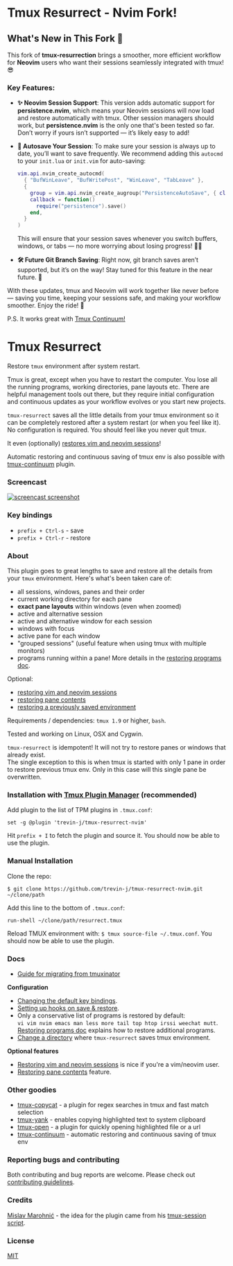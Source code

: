 # Tmux Resurrect - Nvim Fork!

## What's New in This Fork 🚀

This fork of **tmux-resurrection** brings a smoother, more efficient workflow for **Neovim** users who want their sessions seamlessly integrated with tmux! 😎

### Key Features:
- **✨ Neovim Session Support**: This version adds automatic support for **persistence.nvim**, which means your Neovim sessions will now load and restore automatically with tmux. Other session managers should work, but **persistence.nvim** is the only one that's been tested so far. Don’t worry if yours isn’t supported — it’s likely easy to add!
  
- **💾 Autosave Your Session**: To make sure your session is always up to date, you’ll want to save frequently. We recommend adding this `autocmd` to your `init.lua` or `init.vim` for auto-saving:

  ```lua
  vim.api.nvim_create_autocmd(
    { "BufWinLeave", "BufWritePost", "WinLeave", "TabLeave" },
    {
      group = vim.api.nvim_create_augroup("PersistenceAutoSave", { clear = true }),
      callback = function()
        require("persistence").save()
      end,
    }
  )
  ```

  This will ensure that your session saves whenever you switch buffers, windows, or tabs — no more worrying about losing progress! 💾✨

- **🛠️ Future Git Branch Saving**: Right now, git branch saves aren’t supported, but it’s on the way! Stay tuned for this feature in the near future. 📅

With these updates, tmux and Neovim will work together like never before — saving you time, keeping your sessions safe, and making your workflow smoother. Enjoy the ride! 🚀

P.S. It works great with [Tmux Continuum!](https://github.com/tmux-plugins/tmux-continuum)

# Tmux Resurrect

Restore `tmux` environment after system restart.

Tmux is great, except when you have to restart the computer. You lose all the
running programs, working directories, pane layouts etc.
There are helpful management tools out there, but they require initial
configuration and continuous updates as your workflow evolves or you start new
projects.

`tmux-resurrect` saves all the little details from your tmux environment so it
can be completely restored after a system restart (or when you feel like it).
No configuration is required. You should feel like you never quit tmux.

It even (optionally)
[restores vim and neovim sessions](docs/restoring_vim_and_neovim_sessions.md)!

Automatic restoring and continuous saving of tmux env is also possible with
[tmux-continuum](https://github.com/tmux-plugins/tmux-continuum) plugin.

### Screencast

[![screencast screenshot](/video/screencast_img.png)](https://vimeo.com/104763018)

### Key bindings

- `prefix + Ctrl-s` - save
- `prefix + Ctrl-r` - restore

### About

This plugin goes to great lengths to save and restore all the details from your
`tmux` environment. Here's what's been taken care of:

- all sessions, windows, panes and their order
- current working directory for each pane
- **exact pane layouts** within windows (even when zoomed)
- active and alternative session
- active and alternative window for each session
- windows with focus
- active pane for each window
- "grouped sessions" (useful feature when using tmux with multiple monitors)
- programs running within a pane! More details in the
  [restoring programs doc](docs/restoring_programs.md).

Optional:

- [restoring vim and neovim sessions](docs/restoring_vim_and_neovim_sessions.md)
- [restoring pane contents](docs/restoring_pane_contents.md)
- [restoring a previously saved environment](docs/restoring_previously_saved_environment.md)

Requirements / dependencies: `tmux 1.9` or higher, `bash`.

Tested and working on Linux, OSX and Cygwin.

`tmux-resurrect` is idempotent! It will not try to restore panes or windows that
already exist.<br/>
The single exception to this is when tmux is started with only 1 pane in order
to restore previous tmux env. Only in this case will this single pane be
overwritten.

### Installation with [Tmux Plugin Manager](https://github.com/tmux-plugins/tpm) (recommended)

Add plugin to the list of TPM plugins in `.tmux.conf`:

    set -g @plugin 'trevin-j/tmux-resurrect-nvim'

Hit `prefix + I` to fetch the plugin and source it. You should now be able to
use the plugin.

### Manual Installation

Clone the repo:

    $ git clone https://github.com/trevin-j/tmux-resurrect-nvim.git ~/clone/path

Add this line to the bottom of `.tmux.conf`:

    run-shell ~/clone/path/resurrect.tmux

Reload TMUX environment with: `$ tmux source-file ~/.tmux.conf`.
You should now be able to use the plugin.

### Docs

- [Guide for migrating from tmuxinator](docs/migrating_from_tmuxinator.md)

**Configuration**

- [Changing the default key bindings](docs/custom_key_bindings.md).
- [Setting up hooks on save & restore](docs/hooks.md).
- Only a conservative list of programs is restored by default:<br/>
  `vi vim nvim emacs man less more tail top htop irssi weechat mutt`.<br/>
  [Restoring programs doc](docs/restoring_programs.md) explains how to restore
  additional programs.
- [Change a directory](docs/save_dir.md) where `tmux-resurrect` saves tmux
  environment.

**Optional features**

- [Restoring vim and neovim sessions](docs/restoring_vim_and_neovim_sessions.md)
  is nice if you're a vim/neovim user.
- [Restoring pane contents](docs/restoring_pane_contents.md) feature.

### Other goodies

- [tmux-copycat](https://github.com/tmux-plugins/tmux-copycat) - a plugin for
  regex searches in tmux and fast match selection
- [tmux-yank](https://github.com/tmux-plugins/tmux-yank) - enables copying
  highlighted text to system clipboard
- [tmux-open](https://github.com/tmux-plugins/tmux-open) - a plugin for quickly
  opening highlighted file or a url
- [tmux-continuum](https://github.com/tmux-plugins/tmux-continuum) - automatic
  restoring and continuous saving of tmux env

### Reporting bugs and contributing

Both contributing and bug reports are welcome. Please check out
[contributing guidelines](CONTRIBUTING.md).

### Credits

[Mislav Marohnić](https://github.com/mislav) - the idea for the plugin came from his
[tmux-session script](https://github.com/mislav/dotfiles/blob/2036b5e03fb430bbcbc340689d63328abaa28876/bin/tmux-session).

### License
[MIT](LICENSE.md)

